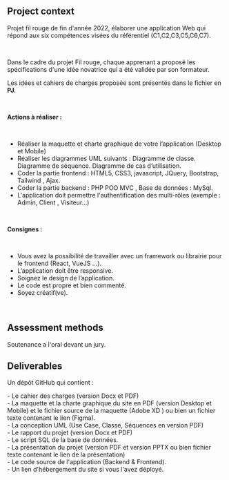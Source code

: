 <div class="sc-7lcum6-0 edCusw"><h2 class="ekeyz-0 dPTSJD">Project context</h2><div><div><p class="ekeyz-0 jasXoh">Projet fil rouge de fin d'année 2022, élaborer une application Web qui répond aux six compétences visées du référentiel (C1,C2,C3,C5,C6,C7).</p>
<p class="ekeyz-0 jasXoh">​</p>
<p class="ekeyz-0 jasXoh">Dans le cadre du projet Fil rouge, chaque apprenant a proposé les spécifications d'une idée novatrice qui a été validée par son formateur.</p>
<p class="ekeyz-0 jasXoh">Les idées et cahiers de charges proposée sont présentés dans le fichier en <b>PJ.</b></p>
<p class="ekeyz-0 jasXoh">​</p>
<p class="ekeyz-0 jasXoh"><b>Actions à réaliser :</b></p>
<p class="ekeyz-0 jasXoh">​</p>
<ul class="ekeyz-0 kxmj7s-0 jWuork ccbvZr">
<li>Réaliser la maquette et charte graphique de votre l’application (Desktop et Mobile)</li>
<li>Réaliser les diagrammes UML suivants : Diagramme de classe. Diagramme de séquence. Diagramme de cas d’utilisation.</li>
<li>Coder la partie frontend : HTML5, CSS3, javascript, JQuery, Bootstrap, Tailwind , Ajax.</li>
<li>Coder la partie backend : PHP POO MVC , Base de données : MySql.</li>
<li>L'application doit permettre l'authentification des multi-rôles (exemple : Admin, Client , Visiteur...)</li>
</ul>
<p class="ekeyz-0 jasXoh">​</p>
<p class="ekeyz-0 jasXoh"><b>Consignes :</b></p>
<p class="ekeyz-0 jasXoh">​</p>
<ul class="ekeyz-0 kxmj7s-0 jWuork ccbvZr">
<li>Vous avez la possibilité de travailler avec un framework ou librairie pour le frontend (React, VueJS …).</li>
<li>L’application doit être responsive.</li>
<li>Soignez le design de l’application.</li>
<li>Le code est propre et bien commenté.</li>
<li>Soyez créatif(ve).</li>
</ul>
<p class="ekeyz-0 jasXoh">​</p>
</div></div></div>


<div class="sc-7lcum6-0 edCusw"><h2 class="ekeyz-0 dPTSJD">Assessment methods</h2><div><div><p class="ekeyz-0 jasXoh">Soutenance a l'oral devant un jury.</p>
</div></div></div>


<div class="sc-7lcum6-0 edCusw"><h2 class="ekeyz-0 dPTSJD">Deliverables</h2><p class="ekeyz-0 jasXoh">Un dépôt GitHub qui contient :
<div>- Le cahier des charges (version Docx et PDF)</div>
<div>- La maquette et la charte graphique du site en PDF (version Desktop et Mobile) et le fichier source de la maquette (Adobe XD ) ou bien un fichier texte contenant le lien (Figma).</div>
<div>- La conception UML (Use Case, Classe, Séquences en version PDF)</div>
<div>- Le rapport du projet (version Docx et PDF)</div>
<div>- Le script SQL de la base de données.</div>
<div>- La présentation du projet (version PDF et version  PPTX ou bien fichier texte contenant le lien de la présentation)</div>
<div>- Le code source de l'application (Backend &amp; Frontend).</div>
<div>- Un lien d'hébergement du site si vous l'avez déployé.</p></div></div>
